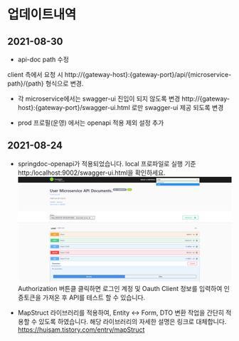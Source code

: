 # 업데이트내역

## 2021-08-30

- api-doc path 수정

client 측에서 요청 시 http://{gateway-host}:{gateway-port}/api/{microservice-path}/{path} 형식으로 변경.

- 각 microservice에서는 swagger-ui 진입이 되지 않도록 변경
  http://{gateway-host}:{gateway-port}/swagger-ui.html 로만 swagger-ui 제공 되도록 변경

- prod 프로필(운영) 에서는 openapi 적용 제외 설정 추가

## 2021-08-24
- springdoc-openapi가 적용되었습니다. local 프로파일로 실행 기준 http:/localhost:9002/swagger-ui.html을 확인하세요.
![openapi 명세 페이지 접속 예시](../etc/swagger-ui.png "swagger-ui.html")
Authorization 버튼클 클릭하면 로그인 계정 및 Oauth Client 정보를 입력하여 인증토큰을 가져온 후 API를 테스트 할 수 있습니다.

- MapStruct 라이브러리를 적용하여, Entity <-> Form, DTO 변환 작업을 간단히 적용할 수 있도록 하였습니다.
해당 라이브러리의 자세한 설명은 링크로 대체합니다. https://huisam.tistory.com/entry/mapStruct

